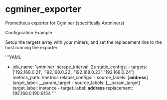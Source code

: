 # cgminer_exporter
Prometheus exporter for Cgminer (specifically Antminers)

Configuration Example

Setup the targets array with your miners, and set the replacement line to the host running the exporter

'''YAML
- job_name: 'antminer'
    scrape_interval: 2s
    static_configs:
      - targets: ['192.168.0.21', '192.168.0.22', '192.168.0.23', '192.168.0.24']
    metrics_path: /metrics
    relabel_configs:
      - source_labels: [__address__]
        target_label: __param_target
      - source_labels: [__param_target]
        target_label: instance
      - target_label: __address__
        replacement: 192.168.0.190:9154
'''
